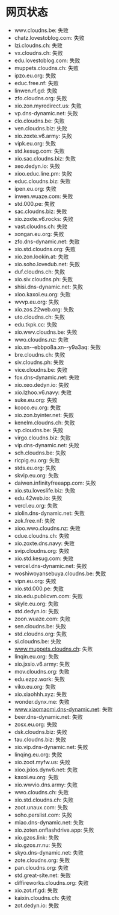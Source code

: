 # 网页状态
- wwv.cloudns.be: 失败
- chatz.lovestoblog.com: 失败
- lzi.cloudns.ch: 失败
- vx.cloudns.ch: 失败
- edu.lovestoblog.com: 失败
- muppets.cloudns.ch: 失败
- ipzo.eu.org: 失败
- educ.free.nf: 失败
- linwen.rf.gd: 失败
- zfo.cloudns.org: 失败
- xio.zon.myredirect.us: 失败
- vp.dns-dynamic.net: 失败
- clo.cloudns.be: 失败
- ven.cloudns.biz: 失败
- xio.zoxte.v6.army: 失败
- vipk.eu.org: 失败
- std.kesug.com: 失败
- xio.sac.cloudns.biz: 失败
- xeo.dedyn.io: 失败
- xioo.educ.line.pm: 失败
- educ.cloudns.biz: 失败
- ipen.eu.org: 失败
- inwen.wuaze.com: 失败
- std.000.pe: 失败
- sac.cloudns.biz: 失败
- xio.zoxte.v6.rocks: 失败
- vast.cloudns.ch: 失败
- xongan.eu.org: 失败
- zfo.dns-dynamic.net: 失败
- xio.std.cloudns.org: 失败
- xio.zon.lookin.at: 失败
- xio.soho.lovedub.net: 失败
- duf.cloudns.ch: 失败
- xio.siv.cloudns.ph: 失败
- shisi.dns-dynamic.net: 失败
- xioo.kaxoi.eu.org: 失败
- wvvp.eu.org: 失败
- xio.zos.22web.org: 失败
- uto.cloudns.ch: 失败
- edu.tkpk.cc: 失败
- xio.wwv.cloudns.be: 失败
- wwo.cloudns.nz: 失败
- xio.xn--ebbpo8a.xn--y9a3aq: 失败
- bre.cloudns.ch: 失败
- siv.cloudns.ph: 失败
- vice.cloudns.be: 失败
- fox.dns-dynamic.net: 失败
- xio.xeo.dedyn.io: 失败
- xio.lzhoo.v6.navy: 失败
- suke.eu.org: 失败
- kcoco.eu.org: 失败
- xio.zon.byinter.net: 失败
- kenelm.cloudns.ch: 失败
- vp.cloudns.be: 失败
- virgo.cloudns.biz: 失败
- vip.dns-dynamic.net: 失败
- sch.cloudns.be: 失败
- ricpig.eu.org: 失败
- stds.eu.org: 失败
- skvip.eu.org: 失败
- daiwen.infinityfreeapp.com: 失败
- xio.stu.loveslife.biz: 失败
- edu.42web.io: 失败
- vercl.eu.org: 失败
- xiolin.dns-dynamic.net: 失败
- zok.free.nf: 失败
- xioo.wwo.cloudns.nz: 失败
- cdue.cloudns.ch: 失败
- xio.zoxte.dns.navy: 失败
- svip.cloudns.org: 失败
- xio.std.kesug.com: 失败
- vercel.dns-dynamic.net: 失败
- woshiwoyansebuya.cloudns.be: 失败
- vipn.eu.org: 失败
- xio.std.000.pe: 失败
- xio.edu.publicvm.com: 失败
- skyle.eu.org: 失败
- std.dedyn.io: 失败
- zoon.wuaze.com: 失败
- sen.cloudns.be: 失败
- std.cloudns.org: 失败
- si.cloudns.be: 失败
- www.muppets.cloudns.ch: 失败
- linqin.eu.org: 失败
- xio.jxsio.v6.army: 失败
- mov.cloudns.org: 失败
- edu.ezpz.work: 失败
- viko.eu.org: 失败
- xio.xiaohhh.xyz: 失败
- wonder.dynx.me: 失败
- www.xiaomaomi.dns-dynamic.net: 失败
- beer.dns-dynamic.net: 失败
- zosx.eu.org: 失败
- dsk.cloudns.biz: 失败
- tau.cloudns.biz: 失败
- xio.vip.dns-dynamic.net: 失败
- linqing.eu.org: 失败
- xio.zoot.myfw.us: 失败
- xioo.jxios.dynv6.net: 失败
- kaxoi.eu.org: 失败
- xio.wwvio.dns.army: 失败
- wwo.cloudns.ch: 失败
- xio.std.cloudns.ch: 失败
- zoot.unaux.com: 失败
- soho.perslist.com: 失败
- miao.dns-dynamic.net: 失败
- xio.zoten.onflashdrive.app: 失败
- xio.gzos.link: 失败
- xio.gzos.rr.nu: 失败
- skyo.dns-dynamic.net: 失败
- zote.cloudns.org: 失败
- pan.cloudns.org: 失败
- std.great-site.net: 失败
- diffireworks.cloudns.org: 失败
- xio.zot.rf.gd: 失败
- kaixin.cloudns.ch: 失败
- zot.dedyn.io: 失败
